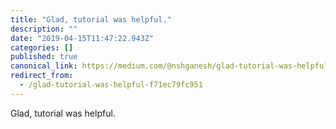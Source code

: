 ```yaml
---
title: "Glad, tutorial was helpful."
description: ""
date: "2019-04-15T11:47:22.943Z"
categories: []
published: true
canonical_link: https://medium.com/@nshganesh/glad-tutorial-was-helpful-f71ec79fc951
redirect_from:
  - /glad-tutorial-was-helpful-f71ec79fc951
---
```


Glad, tutorial was helpful.
